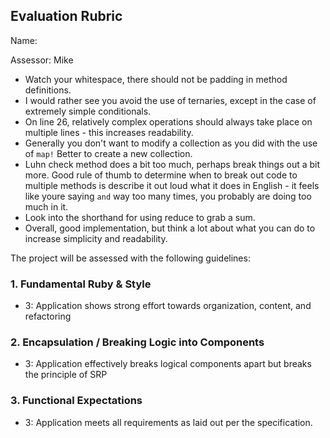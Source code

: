 ## Evaluation Rubric

Name:

Assessor: Mike

* Watch your whitespace, there should not be padding in method definitions.
* I would rather see you avoid the use of ternaries, except in the case of
extremely simple conditionals.
* On line 26, relatively complex operations should always take place on
multiple lines - this increases readability.
* Generally you don't want to modify a collection as you did with the use of
`map!` Better to create a new collection.
* Luhn check method does a bit too much, perhaps break things out a bit more.
Good rule of thumb to determine when to break out code to multiple methods is
describe it out loud what it does in English - it feels like youre saying
`and` way too many times, you probably are doing too much in it.
* Look into the shorthand for using reduce to grab a sum.
* Overall, good implementation, but think a lot about what you can do to
increase simplicity and readability.


The project will be assessed with the following guidelines:

### 1. Fundamental Ruby & Style

* 3:  Application shows strong effort towards organization, content, and refactoring

### 2. Encapsulation / Breaking Logic into Components

* 3: Application effectively breaks logical components apart but breaks the principle of SRP

### 3. Functional Expectations

* 3: Application meets all requirements as laid out per the specification.

